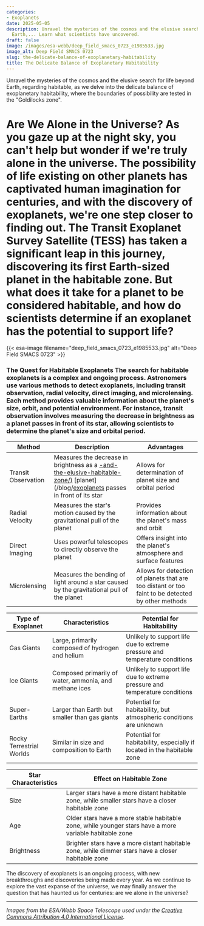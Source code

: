 ```yaml
---
categories:
- Exoplanets
date: 2025-05-05
description: Unravel the mysteries of the cosmos and the elusive search for life beyond
  Earth,... Learn what scientists have uncovered.
draft: false
image: /images/esa-webb/deep_field_smacs_0723_e1985533.jpg
image_alt: Deep Field SMACS 0723
slug: the-delicate-balance-of-exoplanetary-habitability
title: The Delicate Balance of Exoplanetary Habitability
---
```


Unravel the mysteries of the cosmos and the elusive search for life beyond Earth, regarding habitable, as we delve into the delicate balance of exoplanetary habitability, where the boundaries of possibility are tested in the "Goldilocks zone".

# Are We Alone in the Universe? As you gaze up at the night sky, you can't help but wonder if we're truly alone in the universe. The possibility of life existing on other planets has captivated human imagination for centuries, and with the discovery of exoplanets, we're one step closer to finding out. The Transit Exoplanet Survey Satellite (TESS) has taken a significant leap in this journey, discovering its first Earth-sized planet in the habitable zone. But what does it take for a planet to be considered habitable, and how do scientists determine if an exoplanet has the potential to support life?
{{< esa-image filename="deep_field_smacs_0723_e1985533.jpg" alt="Deep Field SMACS 0723" >}}



 ### The Quest for Habitable Exoplanets The search for habitable exoplanets is a complex and ongoing process. Astronomers use various methods to detect exoplanets, including transit observation, radial velocity, direct imaging, and microlensing. Each method provides valuable information about the planet's size, orbit, and potential environment. For instance, transit observation involves measuring the decrease in brightness as a planet passes in front of its star, allowing scientists to determine the planet's size and orbital period.

 | Method | Description | Advantages |
| --- | --- | --- |
| Transit Observation | Measures the decrease in brightness as a [-and-the-elusive-habitable-zone/)](/blog/exoplanets-in-the-habitable-zone-a-new-era-in-the-search-for) [planet](/blog/[exoplanets](/blog/the-cosmic-dance-of-exoplanets-and-habitable-zones) passes in front of its star | Allows for determination of planet size and orbital period |
| Radial Velocity | Measures the star's motion caused by the gravitational pull of the planet | Provides information about the planet's mass and orbit |
| Direct Imaging | Uses powerful telescopes to directly observe the planet | Offers insight into the planet's atmosphere and surface features |
| Microlensing | Measures the bending of light around a star caused by the gravitational pull of the planet | Allows for detection of planets that are too distant or too faint to be detected by other methods | ### Planetary Classification: The Key to Understanding Habitability Exoplanets come in various sizes and types, each with its unique characteristics and potential for habitability. Gas giants, ice giants, super-Earths, and rocky terrestrial worlds are just a few of the categories that scientists use to classify exoplanets. Understanding these categories is essential in determining the potential for life on other planets.

 | Type of Exoplanet | Characteristics | Potential for Habitability |
| --- | --- | --- |
| Gas Giants | Large, primarily composed of hydrogen and helium | Unlikely to support life due to extreme pressure and temperature conditions |
| Ice Giants | Composed primarily of water, ammonia, and methane ices | Unlikely to support life due to extreme pressure and temperature conditions |
| Super-Earths | Larger than Earth but smaller than gas giants | Potential for habitability, but atmospheric conditions are unknown |
| Rocky Terrestrial Worlds | Similar in size and composition to Earth | Potential for habitability, especially if located in the habitable zone | ### Habitability: The Goldilocks Zone The habitable zone, also known as the "Goldilocks" zone, is the region around a star where conditions are neither too hot nor too cold for liquid water to exist. The size, age, and brightness of the star shift the boundaries of this zone, making it essential to consider these factors when searching for habitable exoplanets. Planetary features such as atmospheric composition, magnetic fields, tectonic activity, and gravitational interactions with neighboring bodies also play a crucial role in determining habitability.

 | Star Characteristics | Effect on Habitable Zone |
| --- | --- |
| Size | Larger stars have a more distant habitable zone, while smaller stars have a closer habitable zone |
| Age | Older stars have a more stable habitable zone, while younger stars have a more variable habitable zone |
| Brightness | Brighter stars have a more distant habitable zone, while dimmer stars have a closer habitable zone | ### The Future of Exoplanet Discovery As scientists continue to refine their methods and technologies, the discovery of habitable exoplanets is becoming increasingly possible. The James Webb Space Telescope, set to launch in the near future, will revolutionize atmospheric studies, allowing scientists to detect signs of water vapor, carbon dioxide, and other potential biosignatures in distant planetary systems.

 The discovery of exoplanets is an ongoing process, with new breakthroughs and discoveries being made every year. As we continue to explore the vast expanse of the universe, we may finally answer the question that has haunted us for centuries: are we alone in the universe?

---

*Images from the ESA/Webb Space Telescope used under the [Creative Commons Attribution 4.0 International License](https://creativecommons.org/licenses/by/4.0).*